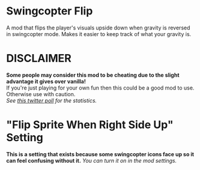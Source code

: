 # Swingcopter Flip
A mod that flips the player's visuals upside down when gravity is reversed in swingcopter mode. Makes it easier to keep track of what your gravity is.

# DISCLAIMER
**Some people may consider this mod to be cheating due to the slight advantage it gives over vanilla!**  
If you're just playing for your own fun then this could be a good mod to use. Otherwise use with caution.  
*See [this twitter poll](https://x.com/rgc_exists/status/1859424853176066156) for the statistics.*

# "Flip Sprite When Right Side Up" Setting
**This is a setting that exists because some swingcopter icons face up so it can feel confusing without it.**
*You can turn it on in the mod settings.*